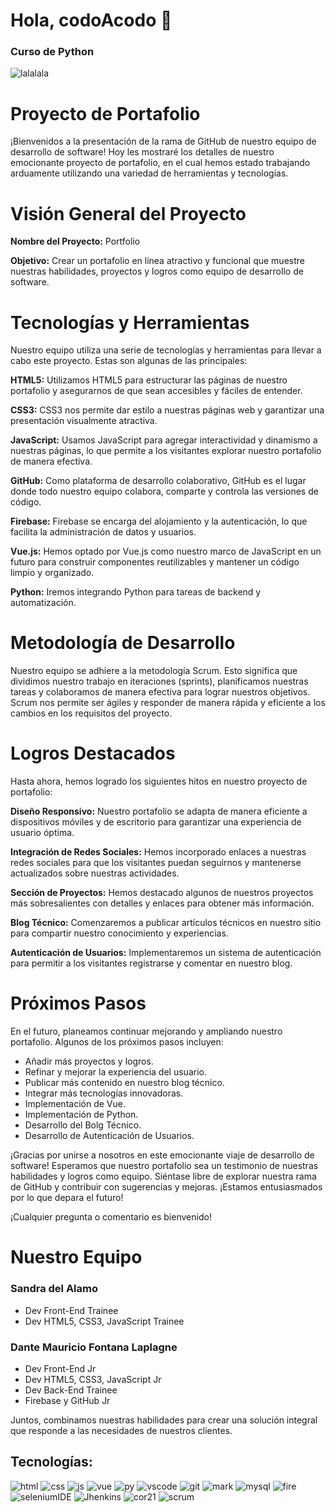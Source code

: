 # Hola, codoAcodo 👋
### Curso de Python


![lalalala](https://github.com/maurifl/codoAcodo/assets/6419342/968cfc66-31a6-4a26-b09c-1c927c2cffa5)


# Proyecto de Portafolio
¡Bienvenidos a la presentación de la rama de GitHub de nuestro equipo de desarrollo de software! Hoy les mostraré los detalles de nuestro emocionante proyecto de portafolio, en el cual hemos estado trabajando arduamente utilizando una variedad de herramientas y tecnologías.

# Visión General del Proyecto
__Nombre del Proyecto:__ Portfolio

__Objetivo:__ Crear un portafolio en línea atractivo y funcional que muestre nuestras habilidades, proyectos y logros como equipo de desarrollo de software.

# Tecnologías y Herramientas
Nuestro equipo utiliza una serie de tecnologías y herramientas para llevar a cabo este proyecto. Estas son algunas de las principales:

__HTML5:__ Utilizamos HTML5 para estructurar las páginas de nuestro portafolio y asegurarnos de que sean accesibles y fáciles de entender.

__CSS3:__ CSS3 nos permite dar estilo a nuestras páginas web y garantizar una presentación visualmente atractiva.

__JavaScript:__ Usamos JavaScript para agregar interactividad y dinamismo a nuestras páginas, lo que permite a los visitantes explorar nuestro portafolio de manera efectiva.

__GitHub:__ Como plataforma de desarrollo colaborativo, GitHub es el lugar donde todo nuestro equipo colabora, comparte y controla las versiones de código.

__Firebase:__ Firebase se encarga del alojamiento y la autenticación, lo que facilita la administración de datos y usuarios.

__Vue.js:__ Hemos optado por Vue.js como nuestro marco de JavaScript en un futuro para construir componentes reutilizables y mantener un código limpio y organizado.

__Python:__ Iremos integrando Python para tareas de backend y automatización.

# Metodología de Desarrollo
Nuestro equipo se adhiere a la metodología Scrum. Esto significa que dividimos nuestro trabajo en iteraciones (sprints), planificamos nuestras tareas y colaboramos de manera efectiva para lograr nuestros objetivos. Scrum nos permite ser ágiles y responder de manera rápida y eficiente a los cambios en los requisitos del proyecto.

# Logros Destacados
Hasta ahora, hemos logrado los siguientes hitos en nuestro proyecto de portafolio:

__Diseño Responsivo:__ Nuestro portafolio se adapta de manera eficiente a dispositivos móviles y de escritorio para garantizar una experiencia de usuario óptima.

__Integración de Redes Sociales:__ Hemos incorporado enlaces a nuestras redes sociales para que los visitantes puedan seguirnos y mantenerse actualizados sobre nuestras actividades.

__Sección de Proyectos:__ Hemos destacado algunos de nuestros proyectos más sobresalientes con detalles y enlaces para obtener más información.

__Blog Técnico:__ Comenzaremos a publicar artículos técnicos en nuestro sitio para compartir nuestro conocimiento y experiencias.

__Autenticación de Usuarios:__ Implementaremos un sistema de autenticación para permitir a los visitantes registrarse y comentar en nuestro blog.

# Próximos Pasos
En el futuro, planeamos continuar mejorando y ampliando nuestro portafolio. Algunos de los próximos pasos incluyen:

- Añadir más proyectos y logros.
- Refinar y mejorar la experiencia del usuario.
- Publicar más contenido en nuestro blog técnico.
- Integrar más tecnologías innovadoras.
- Implementación de Vue.
- Implementación de Python.
- Desarrollo del Bolg Técnico.
- Desarrollo de Autenticación de Usuarios.
  
¡Gracias por unirse a nosotros en este emocionante viaje de desarrollo de software! Esperamos que nuestro portafolio sea un testimonio de nuestras habilidades y logros como equipo. Siéntase libre de explorar nuestra rama de GitHub y contribuir con sugerencias y mejoras. ¡Estamos entusiasmados por lo que depara el futuro!

¡Cualquier pregunta o comentario es bienvenido!

# Nuestro Equipo
### __Sandra del Alamo__
   - Dev Front-End Trainee
   - Dev HTML5, CSS3, JavaScript Trainee
     
### __Dante Mauricio Fontana Laplagne__
   - Dev Front-End Jr
   - Dev HTML5, CSS3, JavaScript Jr
   - Dev Back-End Trainee
   - Firebase y GitHub Jr

Juntos, combinamos nuestras habilidades para crear una solución integral que responde a las necesidades de nuestros clientes.



## Tecnologías:
![html](https://github.com/maurifl/maurifl/assets/6419342/9cf2a397-e594-444e-9026-60d8368b8027)
![css](https://github.com/maurifl/maurifl/assets/6419342/c40895d1-ca4f-4356-b810-e78065476628)
![js](https://github.com/maurifl/maurifl/assets/6419342/18b958d3-68e0-44fd-b2ed-b099294c5ec2)
![vue](https://github.com/maurifl/maurifl/assets/6419342/614c386a-402d-4620-8b98-9b55ce5564f5)
![py](https://github.com/maurifl/maurifl/assets/6419342/d5e438c8-5486-45ab-9dd0-7c690b4b0cec)
![vscode](https://github.com/maurifl/maurifl/assets/6419342/b9e1917d-c05c-4458-9c84-cad49a653563)
![git](https://github.com/maurifl/maurifl/assets/6419342/aa7c0e77-884a-4736-8b67-da9bbe5adf9b)
![mark](https://github.com/maurifl/maurifl/assets/6419342/b4565e9f-9e58-4cb8-90e4-3899999bf040)
![mysql](https://github.com/maurifl/maurifl/assets/6419342/c0f5cb31-a318-4e78-9eca-e5ca8cc7cd6b)
![fire](https://github.com/maurifl/maurifl/assets/6419342/eb6ddb6f-574d-413e-aecb-f7e9a806f0a7)
![seleniumIDE](https://github.com/maurifl/maurifl/assets/6419342/aec06bb5-ac30-4c86-8507-5e29f64c3a2f)
![Jhenkins](https://github.com/maurifl/maurifl/assets/6419342/834868d5-b2bf-402d-b41c-d9fe8dc57b3b)
![cor21](https://github.com/maurifl/maurifl/assets/6419342/b61fe813-1d3d-4820-8985-1655aa472747)
![scrum](https://github.com/maurifl/maurifl/assets/6419342/956762f0-6b0c-40ff-83d7-01ba887c534d)


